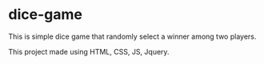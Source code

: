 # dice-game
This is simple dice game that randomly select a winner among two players.

This project made using HTML, CSS, JS, Jquery. 
